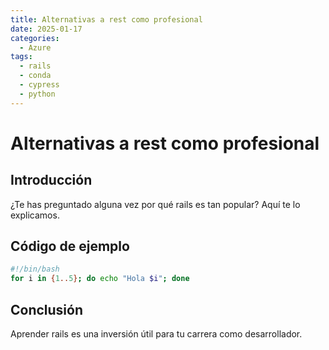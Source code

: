 ```yaml
---
title: Alternativas a rest como profesional
date: 2025-01-17
categories:
  - Azure
tags:
  - rails
  - conda
  - cypress
  - python
---
```


# Alternativas a rest como profesional

## Introducción

¿Te has preguntado alguna vez por qué rails es tan popular? Aquí te lo explicamos.

## Código de ejemplo

```bash
#!/bin/bash
for i in {1..5}; do echo "Hola $i"; done
```

## Conclusión

Aprender rails es una inversión útil para tu carrera como desarrollador.